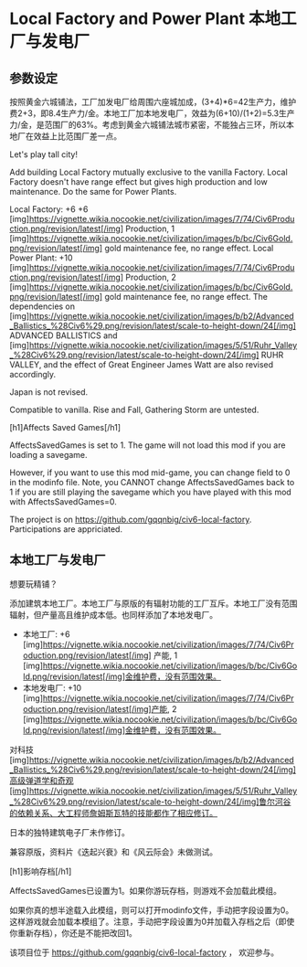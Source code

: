 # Local Factory and Power Plant 本地工厂与发电厂


## 参数设定

按照黄金六城铺法，工厂加发电厂给周围六座城加成，(3+4)*6=42生产力，维护费2+3，即8.4生产力/金。本地工厂加本地发电厂，效益为(6+10)/(1+2)=5.3生产力/金，是范围厂的63%。考虑到黄金六城铺法城市紧密，不能独占三环，所以本地厂在效益上比范围厂差一点。


Let's play tall city!

Add building Local Factory mutually exclusive to the vanilla Factory. Local Factory doesn't have range effect but gives high production and low maintenance. Do the same for Power Plants.

Local Factory: +6 +6 [img]https://vignette.wikia.nocookie.net/civilization/images/7/74/Civ6Production.png/revision/latest[/img] Production, 1 [img]https://vignette.wikia.nocookie.net/civilization/images/b/bc/Civ6Gold.png/revision/latest[/img] gold maintenance fee, no range effect.
Local Power Plant: +10 [img]https://vignette.wikia.nocookie.net/civilization/images/7/74/Civ6Production.png/revision/latest[/img] Production, 2 [img]https://vignette.wikia.nocookie.net/civilization/images/b/bc/Civ6Gold.png/revision/latest[/img] gold maintenance fee, no range effect.
The dependencies on [img]https://vignette.wikia.nocookie.net/civilization/images/b/b2/Advanced_Ballistics_%28Civ6%29.png/revision/latest/scale-to-height-down/24[/img] ADVANCED BALLISTICS and [img]https://vignette.wikia.nocookie.net/civilization/images/5/51/Ruhr_Valley_%28Civ6%29.png/revision/latest/scale-to-height-down/24[/img] RUHR VALLEY, and the effect of Great Engineer James Watt are also revised accordingly.

Japan is not revised.

Compatible to vanilla. Rise and Fall, Gathering Storm are untested.

[h1]Affects Saved Games[/h1]

AffectsSavedGames is set to 1. The game will not load this mod if you are loading a savegame.

However, if you want to use this mod mid-game, you can change <AffectsSavedGames> field to 0 in the modinfo file. Note, you CANNOT change AffectsSavedGames back to 1 if you are still playing the savegame which you have played with this mod with AffectsSavedGames=0.

The project is on https://github.com/gqqnbig/civ6-local-factory. Participations are appriciated.


## 本地工厂与发电厂

想要玩精铺？

添加建筑本地工厂。本地工厂与原版的有辐射功能的工厂互斥。本地工厂没有范围辐射，但产量高且维护成本低。也同样添加了本地发电厂。

- 本地工厂: +6 [img]https://vignette.wikia.nocookie.net/civilization/images/7/74/Civ6Production.png/revision/latest[/img] 产能, 1 [img]https://vignette.wikia.nocookie.net/civilization/images/b/bc/Civ6Gold.png/revision/latest[/img]金维护费，没有范围效果。
- 本地发电厂: +10 [img]https://vignette.wikia.nocookie.net/civilization/images/7/74/Civ6Production.png/revision/latest[/img]产能, 2 [img]https://vignette.wikia.nocookie.net/civilization/images/b/bc/Civ6Gold.png/revision/latest[/img]金维护费，没有范围效果。

对科技 [img]https://vignette.wikia.nocookie.net/civilization/images/b/b2/Advanced_Ballistics_%28Civ6%29.png/revision/latest/scale-to-height-down/24[/img]高级弹道学和奇观[img]https://vignette.wikia.nocookie.net/civilization/images/5/51/Ruhr_Valley_%28Civ6%29.png/revision/latest/scale-to-height-down/24[/img]鲁尔河谷的依赖关系、大工程师詹姆斯瓦特的技能都作了相应修订。

日本的独特建筑电子厂未作修订。

兼容原版，资料片《迭起兴衰》和《风云际会》未做测试。

[h1]影响存档[/h1]

AffectsSavedGames已设置为1。如果你游玩存档，则游戏不会加载此模组。

如果你真的想半途载入此模组，则可以打开modinfo文件，手动把<AffectsSavedGames>字段设置为0。这样游戏就会加载本模组了。注意，手动把<AffectsSavedGames>字段设置为0并加载入存档之后（即使你重新存档），你还是不能把<AffectsSavedGames>改回1。

该项目位于 https://github.com/gqqnbig/civ6-local-factory ， 欢迎参与。
